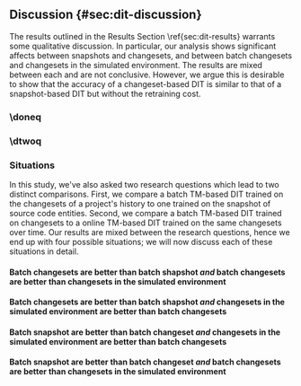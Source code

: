 ## Discussion {#sec:dit-discussion}

The results outlined in the Results Section \ref{sec:dit-results} warrants some
qualitative discussion.  In particular, our analysis shows significant affects
between snapshots and changesets, and between batch changesets and changesets
in the simulated environment.  The results are mixed between each and are not
conclusive.  However, we argue this is desirable to show that the accuracy of a
changeset-based DIT is similar to that of a snapshot-based DIT but without the
retraining cost.


### \doneq


### \dtwoq


### Situations


In this study, we've also asked two research questions which lead to two
distinct comparisons.  First, we compare a batch TM-based DIT trained on the
changesets of a project's history to one trained on the snapshot of source code
entities.  Second, we compare a batch TM-based DIT trained on changesets to a
online TM-based DIT trained on the same changesets over time.  Our results are
mixed between the research questions, hence we end up with four possible
situations; we will now discuss each of these situations in detail.


#### Batch changesets are better than batch shapshot *and* batch changesets are better than changesets in the simulated environment

#### Batch changesets are better than batch shapshot *and* changesets in the simulated environment are better than batch changesets

#### Batch snapshot are better than batch changeset *and* changesets in the simulated environment are better than batch changesets

#### Batch snapshot are better than batch changeset *and* batch changesets are better than changesets in the simulated environment


